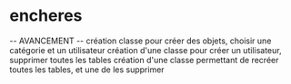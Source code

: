 # encheres

-- AVANCEMENT --
création classe pour créer des objets, choisir une catégorie et un utilisateur
création d'une classe pour créer un utilisateur, supprimer toutes les tables
création d'une classe permettant de recréer toutes les tables, et une de les supprimer
